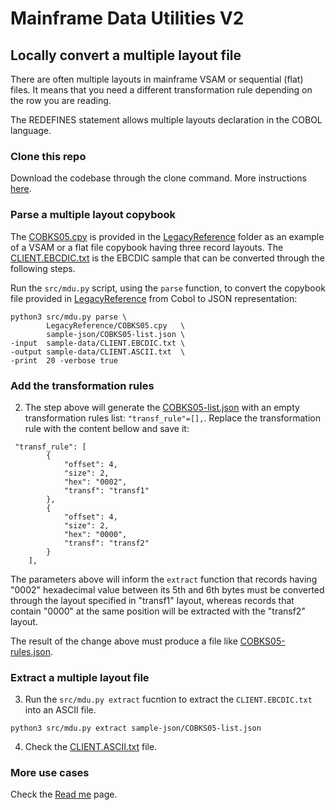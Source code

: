 # Mainframe Data Utilities V2

## Locally convert a multiple layout file

There are often multiple layouts in mainframe VSAM or sequential (flat) files. It means that you need a different transformation rule depending on the row you are reading.

The REDEFINES statement allows multiple layouts declaration in the COBOL language.

### Clone this repo

Download the codebase through the clone command. More instructions [here](/docs/00-download.md).

### Parse a multiple layout copybook

The [COBKS05.cpy](/LegacyReference/COBKS05.cpy) is provided in the [LegacyReference](/LegacyReference/) folder as an example of a VSAM or a flat file copybook having three record layouts. The [CLIENT.EBCDIC.txt](sample-data/CLIENT.EBCDIC.txt) is the EBCDIC sample that can be converted through the following steps.

Run the `src/mdu.py` script, using the `parse` function, to convert the copybook file provided in [LegacyReference](/LegacyReference) from Cobol to JSON representation:

```
python3 src/mdu.py parse \
        LegacyReference/COBKS05.cpy   \
        sample-json/COBKS05-list.json \
-input  sample-data/CLIENT.EBCDIC.txt \
-output sample-data/CLIENT.ASCII.txt  \
-print  20 -verbose true
```

### Add the transformation rules

2. The step above will generate the [COBKS05-list.json](/sample-json/COBKS05-list.json) with an empty transformation rules list: `"transf_rule"=[],`. Replace the transformation rule with the content bellow and save it:

```
 "transf_rule": [
        {
            "offset": 4,
            "size": 2,
            "hex": "0002",
            "transf": "transf1"
        },
        {
            "offset": 4,
            "size": 2,
            "hex": "0000",
            "transf": "transf2"
        }
    ],
```

The parameters above will inform the `extract` function that records having "0002" hexadecimal value between its 5th and 6th bytes must be converted through the layout specified in "transf1" layout, whereas records that contain "0000" at the same position will be extracted with the "transf2" layout.

The result of the change above must produce a file like [COBKS05-rules.json](/sample-json/COBKS05-rules.json).

### Extract a multiple layout file

3. Run the `src/mdu.py extract` fucntion to extract the `CLIENT.EBCDIC.txt` into an ASCII file.

```
python3 src/mdu.py extract sample-json/COBKS05-list.json
```

4. Check the [CLIENT.ASCII.txt](/sample-data/CLIENT.ASCII.txt) file.

### More use cases

Check the [Read me](/docs/readme.md) page.